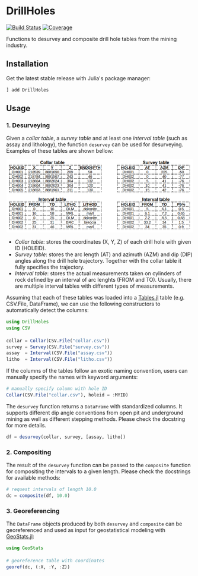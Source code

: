# DrillHoles

[![Build Status][build-img]][build-url] [![Coverage][codecov-img]][codecov-url]

Functions to desurvey and composite drill hole tables from the
mining industry.

## Installation

Get the latest stable release with Julia's package manager:

```julia
] add DrillHoles
```

## Usage

### 1. Desurveying

Given a *collar table*, a *survey table* and at least one *interval
table* (such as assay and lithology), the function `desurvey` can
be used for desurveying. Examples of these tables are shown bellow:

![tables](imgs/tables_example.png)

- *Collar table*: stores the coordinates (X, Y, Z) of each drill
hole with given ID (HOLEID).
- *Survey table*: stores the arc length (AT) and azimuth (AZM) and
dip (DIP) angles along the drill hole trajectory. Together with the
collar table it fully specifies the trajectory.
- *Interval table*: stores the actual measurements taken on cylinders
of rock defined by an interval of arc lenghts (FROM and TO). Usually,
there are multiple interval tables with different types of measurements.

Assuming that each of these tables was loaded into a
[Tables.jl](https://github.com/JuliaData/Tables.jl) table
(e.g. CSV.File, DataFrame), we can use the following constructors
to automatically detect the columns:

```julia
using DrillHoles
using CSV

collar = Collar(CSV.File("collar.csv"))
survey = Survey(CSV.File("survey.csv"))
assay  = Interval(CSV.File("assay.csv"))
litho  = Interval(CSV.File("litho.csv"))
```

If the columns of the tables follow an exotic naming convention,
users can manually specify the names with keyword arguments:

```julia
# manually specify column with hole ID
Collar(CSV.File("collar.csv"), holeid = :MYID)
```

The `desurvey` function returns a `DataFrame` with standardized
columns. It supports different dip angle conventions from open
pit and underground mining as well as different stepping methods.
Please check the docstring for more details.

```julia
df = desurvey(collar, survey, [assay, litho])
```

### 2. Compositing

The result of the `desurvey` function can be passed to the
`composite` function for compositing the intervals to a given
length. Please check the docstrings for available methods:

```julia
# request intervals of length 10.0
dc = composite(df, 10.0)
```

### 3. Georeferencing

The `DataFrame` objects produced by both `desurvey` and `composite`
can be georeferenced and used as input for geostatistical modeling
with [GeoStats.jl](https://github.com/JuliaEarth/GeoStats.jl):

```julia
using GeoStats

# georeference table with coordinates
georef(dc, (:X, :Y, :Z))
```

[build-img]: https://img.shields.io/github/workflow/status/JuliaEarth/DrillHoles.jl/CI?style=flat-square
[build-url]: https://github.com/JuliaEarth/DrillHoles.jl/actions

[codecov-img]: https://codecov.io/gh/JuliaEarth/DrillHoles.jl/branch/master/graph/badge.svg
[codecov-url]: https://codecov.io/gh/JuliaEarth/DrillHoles.jl
